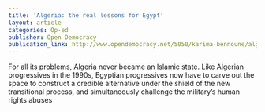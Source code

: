 ```yaml
---
title: 'Algeria: the real lessons for Egypt'
layout: article
categories: Op-ed
publisher: Open Democracy
publication_link: http://www.opendemocracy.net/5050/karima-bennoune/algeria-real-lessons-for-Egypt
---
```

For all its problems, Algeria never became an Islamic state. Like Algerian progressives in the 1990s, Egyptian progressives now have to carve out the space to construct a credible alternative under the shield of the new transitional process, and simultaneously challenge the military’s human rights abuses
